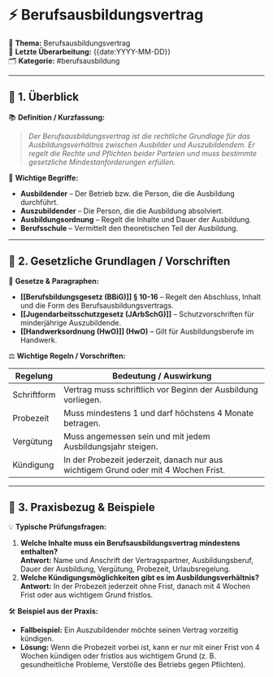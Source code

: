 # ⚡ Berufsausbildungsvertrag

📌 **Thema:** Berufsausbildungsvertrag  
📅 **Letzte Überarbeitung:** {{date:YYYY-MM-DD}}  
🗂 **Kategorie:** #berufsausbildung

---

## 🔹 1. Überblick

📚 **Definition / Kurzfassung:**

> _Der Berufsausbildungsvertrag ist die rechtliche Grundlage für das Ausbildungsverhältnis zwischen Ausbilder und Auszubildendem. Er regelt die Rechte und Pflichten beider Parteien und muss bestimmte gesetzliche Mindestanforderungen erfüllen._

🔑 **Wichtige Begriffe:**

- **Ausbildender** – Der Betrieb bzw. die Person, die die Ausbildung durchführt.
- **Auszubildender** – Die Person, die die Ausbildung absolviert.
- **Ausbildungsordnung** – Regelt die Inhalte und Dauer der Ausbildung.
- **Berufsschule** – Vermittelt den theoretischen Teil der Ausbildung.

---

## 🔹 2. Gesetzliche Grundlagen / Vorschriften

📛 **Gesetze & Paragraphen:**

- **[[Berufsbildungsgesetz (BBiG)]] § 10-16** – Regelt den Abschluss, Inhalt und die Form des Berufsausbildungsvertrags.
- **[[Jugendarbeitsschutzgesetz (JArbSchG)]]** – Schutzvorschriften für minderjährige Auszubildende.
- **[[Handwerksordnung (HwO)]] (HwO)** – Gilt für Ausbildungsberufe im Handwerk.

⚖️ **Wichtige Regeln / Vorschriften:**

|Regelung|Bedeutung / Auswirkung|
|---|---|
|Schriftform|Vertrag muss schriftlich vor Beginn der Ausbildung vorliegen.|
|Probezeit|Muss mindestens 1 und darf höchstens 4 Monate betragen.|
|Vergütung|Muss angemessen sein und mit jedem Ausbildungsjahr steigen.|
|Kündigung|In der Probezeit jederzeit, danach nur aus wichtigem Grund oder mit 4 Wochen Frist.|

---

## 🔹 3. Praxisbezug & Beispiele

💡 **Typische Prüfungsfragen:**

1. **Welche Inhalte muss ein Berufsausbildungsvertrag mindestens enthalten?**  
    **Antwort:** Name und Anschrift der Vertragspartner, Ausbildungsberuf, Dauer der Ausbildung, Vergütung, Probezeit, Urlaubsregelung.
2. **Welche Kündigungsmöglichkeiten gibt es im Ausbildungsverhältnis?**  
    **Antwort:** In der Probezeit jederzeit ohne Frist, danach mit 4 Wochen Frist oder aus wichtigem Grund fristlos.

🛠 **Beispiel aus der Praxis:**

- **Fallbeispiel:** Ein Auszubildender möchte seinen Vertrag vorzeitig kündigen.
- **Lösung:** Wenn die Probezeit vorbei ist, kann er nur mit einer Frist von 4 Wochen kündigen oder fristlos aus wichtigem Grund (z. B. gesundheitliche Probleme, Verstöße des Betriebs gegen Pflichten).